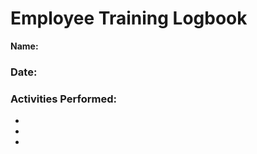 # Employee Training Logbook


**Name:** 

### **Date:**  

### **Activities Performed:**
-  
-  
-  

 #